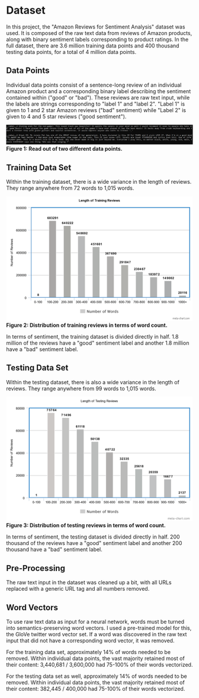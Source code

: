 # Dataset

In this project, the "Amazon Reviews for Sentiment Analysis" dataset was used. It is composed of the raw text data from reviews of Amazon products, along with binary sentiment labels corresponding to product ratings. In the full dataset, there are 3.6 million training data points and 400 thousand testing data points, for a total of 4 million data points. 

## Data Points

Individual data points consist of a sentence-long review of an individual Amazon product and a corresponding binary label describing the sentiment contained within ("good" or "bad"). These reviews are raw text input, while the labels are strings corresponding to "label 1" and "label 2". "Label 1" is given to 1 and 2 star Amazon reviews ("bad" sentiment) while "Label 2" is given to 4 and 5 star reviews ("good sentiment").

![Figure 1: Read out of two different data points.](./EDA_Figures/rawdataex.PNG)
__Figure 1: Read out of two different data points.__

## Training Data Set

Within the training dataset, there is a wide variance in the length of reviews. They range anywhere from 72 words to 1,015 words.

![Figure 2: Distribution of training reviews in terms of word count.](./EDA_Figures/TrainReviewLength.png)
__Figure 2: Distribution of training reviews in terms of word count.__

In terms of sentiment, the training dataset is divided directly in half. 1.8 million of the reviews have a "good" sentiment label and another 1.8 million have a "bad" sentiment label.

## Testing Data Set

Within the testing dataset, there is also a wide variance in the length of reviews. They range anywhere from 99 words to 1,015 words.

![Figure 3: Distribution of testing reviews in terms of word count.](./EDA_Figures/TestReviewLength.png)
__Figure 3: Distribution of testing reviews in terms of word count.__

In terms of sentiment, the testing dataset is divided directly in half. 200 thousand of the reviews have a "good" sentiment label and another 200 thousand have a "bad" sentiment label.

## Pre-Processing

The raw text input in the dataset was cleaned up a bit, with all URLs replaced with a generic URL tag and all numbers removed.

## Word Vectors

To use raw text data as input for a neural network, words must be turned into semantics-preserving word vectors. I used a pre-trained model for this, the GloVe twitter word vector set. If a word was discovered in the raw text input that did not have a corresponding word vector, it was removed.

For the training data set, approximately 14% of words needed to be removed. Within individual data points, the vast majority retained most of their content: 3,440,681 / 3,600,000 had 75-100% of their words vectorized.

For the testing data set as well, approximately 14% of words needed to be removed. Within individual data points, the vast majority retained most of their content: 382,445 / 400,000 had 75-100% of their words vectorized.
